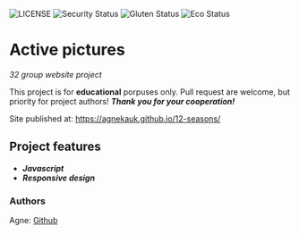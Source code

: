 ![LICENSE](https://img.shields.io/badge/license-MIT-blue.svg?style=flat-square)
![Security Status](https://img.shields.io/security-headers?label=Security&url=https%3A%2F%2Fgithub.com&style=flat-square)
![Gluten Status](https://img.shields.io/badge/Gluten-Free-green.svg)
![Eco Status](https://img.shields.io/badge/ECO-Friendly-green.svg)

# Active pictures

_32 group website project_

This project is for **educational** porpuses only. Pull request are welcome, but priority for project authors! **_Thank you for your cooperation!_**

Site published at: https://agnekauk.github.io/12-seasons/

## Project features

-   **_Javascript_**
-   **_Responsive design_**

### Authors

Agne: [Github](https://github.com/agnekauk)
